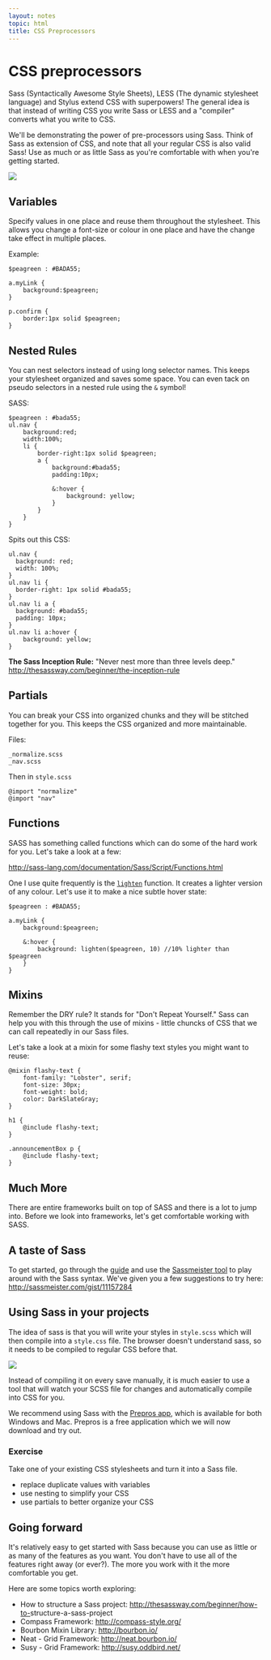 ```yaml
---
layout: notes
topic: html
title: CSS Preprocessors
---
```


# CSS preprocessors

Sass (Syntactically Awesome Style Sheets), LESS (The dynamic stylesheet language) and Stylus extend CSS with superpowers! The general idea is that instead of writing CSS you write Sass or LESS and a "compiler" converts what you write to CSS. 

We'll be demonstrating the power of pre-processors using Sass. Think of Sass as extension of CSS, and note that all your regular CSS is also valid Sass! Use as much or as little Sass as you're comfortable with when you're getting started.

![](http://cl.ly/image/15293X1N0c0J/sass-css.png)

## Variables
Specify values in one place and reuse them throughout the stylesheet. This allows you change a font-size or colour in one place and have the change take effect in multiple places.

Example:

	$peagreen : #BADA55; 

	a.myLink {
		background:$peagreen;
	}

	p.confirm {
		border:1px solid $peagreen;
	}


## Nested Rules
You can nest selectors instead of using long selector names. This keeps your stylesheet organized and saves some space. You can even tack on pseudo selectors in a nested rule using the `&` symbol!

SASS:

	$peagreen : #bada55;
	ul.nav {
		background:red;
		width:100%;
		li {
			border-right:1px solid $peagreen;
			a {
				background:#bada55;
				padding:10px;

				&:hover {
					background: yellow;
				}
			}
		}
	}

Spits out this CSS:

	ul.nav {
	  background: red;
	  width: 100%;
	}
	ul.nav li {
	  border-right: 1px solid #bada55;
	}
	ul.nav li a {
	  background: #bada55;
	  padding: 10px;
	}
	ul.nav li a:hover {
		background: yellow;
	}

**The Sass Inception Rule:** "Never nest more than three levels deep." <http://thesassway.com/beginner/the-inception-rule>

## Partials

You can break your CSS into organized chunks and they will be stitched together for you. This keeps the CSS organized and more maintainable. 

Files:

	_normalize.scss
	_nav.scss

Then in `style.scss`

	@import "normalize"
	@import "nav"

## Functions
SASS has something called functions which can do some of the hard work for you. Let's take a look at a few:

<http://sass-lang.com/documentation/Sass/Script/Functions.html>

One I use quite frequently is the [`lighten`](http://sass-lang.com/documentation/Sass/Script/Functions.html#lighten-instance_method) function. It creates a lighter version of any colour. Let's use it to make a nice subtle hover state:
    
    $peagreen : #BADA55; 

	a.myLink {
		background:$peagreen;

		&:hover {
			background: lighten($peagreen, 10) //10% lighter than $peagreen
		}
	}

## Mixins

Remember the DRY rule? It stands for "Don't Repeat Yourself." Sass can help you with this through the use of mixins - little chuncks of CSS that we can call repeatedly in our Sass files.

Let's take a look at a mixin for some flashy text styles you might want to reuse:

    @mixin flashy-text {
    	font-family: "Lobster", serif;
    	font-size: 30px;
    	font-weight: bold;
    	color: DarkSlateGray;
    }
    
    h1 {
    	@include flashy-text;
    }
    
    .announcementBox p {
    	@include flashy-text;
    }


## Much More
There are entire frameworks built on top of SASS and there is a lot to jump into. Before we look into frameworks, let's get comfortable working with SASS. 

## A taste of Sass

To get started, go through the [guide](http://sass-lang.com/guide) and use the [Sassmeister tool](http://sassmeister.com/) to play around with the Sass syntax. We've given you a few suggestions to try here: <http://sassmeister.com/gist/11157284>

## Using Sass in your projects

The idea of sass is that you will write your styles in `style.scss` which will then compile into a `style.css` file. The browser doesn't understand sass, so it needs to be compiled to regular CSS before that.

![](http://cl.ly/image/1W0E2w1l1j3q/compiling-scss.png)

Instead of compiling it on every save manually, it is much easier to use a tool that will watch your SCSS file for changes and automatically compile into CSS for you. 

We recommend using Sass with the [Prepros app](http://alphapixels.com/prepros/), which is available for both Windows and Mac. Prepros is a free application which we will now download and try out.

### Exercise

Take one of your existing CSS stylesheets and turn it into a Sass file.

* replace duplicate values with variables
* use nesting to simplify your CSS
* use partials to better organize your CSS

## Going forward

It's relatively easy to get started with Sass because you can use as little or as many of the features as you want. You don't have to use all of the features right away (or ever?). The more you work with it the more comfortable you get.

Here are some topics worth exploring:

* How to structure a Sass project: <http://thesassway.com/beginner/how-to->structure-a-sass-project
* Compass Framework: <http://compass-style.org/>
* Bourbon Mixin Library: <http://bourbon.io/>
* Neat - Grid Framework: <http://neat.bourbon.io/>
* Susy - Grid Framework: <http://susy.oddbird.net/>